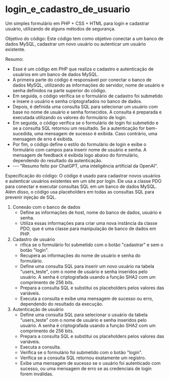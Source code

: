 # login_e_cadastro_de_usuario
Um simples formulário em PHP + CSS + HTML para login e cadastrar usuário, utilizando de alguns métodos de segurança.

Objetivo do código:
Este código tem como objetivo conectar a um banco de dados MySQL, cadastrar um novo usuário ou autenticar um usuário existente. 

Resumo:
- Esse é um código em PHP que realiza o cadastro e autenticação de usuários em um banco de dados MySQL.
- A primeira parte do código é responsável por conectar o banco de dados MySQL, utilizando as informações do servidor, nome de usuário e senha definidos na parte superior do código.
- Em seguida, o código verifica se o formulário de cadastro foi submetido e insere o usuário e senha criptografados no banco de dados.
- Depois, é definida uma consulta SQL para selecionar um usuário com base no nome de usuário e senha fornecidos. A consulta é preparada e executada utilizando os valores do formulário de login.
- Em seguida, o código verifica se o formulário de login foi submetido e se a consulta SQL retornou um resultado. Se a autenticação for bem-sucedida, uma mensagem de sucesso é exibida. Caso contrário, uma mensagem de erro é exibida.
- Por fim, o código define o estilo do formulário de login e exibe o formulário com campos para inserir nome de usuário e senha. A mensagem de feedback é exibida logo abaixo do formulário, dependendo do resultado da autenticação.
- --- "Resumo feito por ChatGPT, uma inteligência artificial da OpenAI".

Especificação do código:
O código é usado para cadastrar novos usuários e autenticar usuários existentes em um site por login. Ele usa a classe PDO para conectar e executar consultas SQL em um banco de dados MySQL. Além disso, o código usa placeholders em todas as consultas SQL para prevenir injeção de SQL.

1. Conexão com o banco de dados
    - Define as informações de host, nome do banco de dados, usuário e senha.
    - Utiliza essas informações para criar uma nova instância da classe PDO, que é uma classe para manipulação de banco de dados em PHP.
2. Cadastro de usuário
    - rifica se o formulário foi submetido com o botão "cadastrar" e sem o botão "login".
    - Recupera as informações do nome de usuário e senha do formulário.
    - Define uma consulta SQL para inserir um novo usuário na tabela "users_teste", com o nome de usuário e senha inseridos pelo usuário. A senha é criptografada usando a função SHA2 com um comprimento de 256 bits.
    - Prepara a consulta SQL e substitui os placeholders pelos valores das variáveis.
    - Executa a consulta e exibe uma mensagem de sucesso ou erro, dependendo do resultado da execução.
3. Autenticação de usuário
    - Define uma consulta SQL para selecionar o usuário da tabela "users_teste" com o nome de usuário e senha inseridos pelo usuário. A senha é criptografada usando a função SHA2 com um comprimento de 256 bits.
    - Prepara a consulta SQL e substitui os placeholders pelos valores das variáveis.
    - Executa a consulta.
    - Verifica se o formulário foi submetido com o botão "login".
    - Verifica se a consulta SQL retornou exatamente um registro.
    - Exibe uma mensagem de sucesso se o usuário foi autenticado com sucesso, ou uma mensagem de erro se as credenciais de login forem inválidas.
    
    
